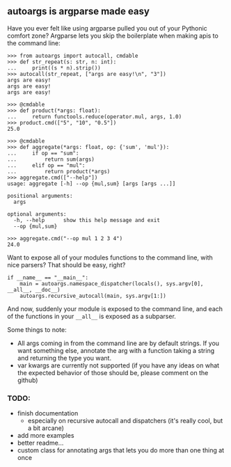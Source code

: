 ## autoargs is argparse made easy

Have you ever felt like using argparse pulled you out of your Pythonic comfort zone? Argparse lets you skip the boilerplate when making apis to the command line:

    >>> from autoargs import autocall, cmdable
    >>> def str_repeat(s: str, n: int):
    ...     print((s * n).strip())
    >>> autocall(str_repeat, ["args are easy!\n", "3"])
    args are easy!
    args are easy!
    args are easy!
    
    >>> @cmdable
    >>> def product(*args: float):
    ...     return functools.reduce(operator.mul, args, 1.0)
    >>> product.cmd(["5", "10", "0.5"])
    25.0
    
    >>> @cmdable
    >>> def aggregate(*args: float, op: {'sum', 'mul'}):
    ...     if op == "sum":
    ...         return sum(args)
    ...     elif op == "mul":
    ...         return product(*args)
    >>> aggregate.cmd(["--help"])
    usage: aggregate [-h] --op {mul,sum} [args [args ...]]
    
    positional arguments:
      args
    
    optional arguments:
      -h, --help      show this help message and exit
      --op {mul,sum}

    >>> aggregate.cmd("--op mul 1 2 3 4")
    24.0
    
Want to expose all of your modules functions to the command line, with nice parsers? That should be easy, right?

    if __name__ == "__main__":
        main = autoargs.namespace_dispatcher(locals(), sys.argv[0], __all__, __doc__)
        autoargs.recursive_autocall(main, sys.argv[1:])

And now, suddenly your module is exposed to the command line, and each of the functions in your `__all__` is exposed as a subparser.

Some things to note:
 - All args coming in from the command line are by default strings. If you want something else, annotate the arg with a function taking a string and returning the type you want.
 - var kwargs are currently not supported (if you have any ideas on what the expected behavior of those should be, please comment on the github)

### TODO:
 - finish documentation
   - especially on recursive autocall and dispatchers (it's really cool, but a bit arcane)
 - add more examples
 - better readme...
 - custom class for annotating args that lets you do more than one thing at once
